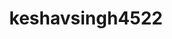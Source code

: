 ---
title: keshavsingh4522
github: https://github.com/keshavsingh4522
mode: dark
transition: 3s
archetype:
- Little Bit of Everything
---